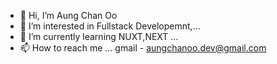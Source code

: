 - 👋 Hi, I’m Aung Chan Oo
- 👀 I’m interested in Fullstack Developemnt,...
- 🌱 I’m currently learning NUXT,NEXT ...
- 📫 How to reach me ... gmail - aungchanoo.dev@gmail.com

